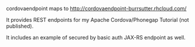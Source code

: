 cordovaendpoint maps to http://cordovaendpoint-burrsutter.rhcloud.com/

It provides REST endpoints for my Apache Cordova/Phonegap Tutorial (not published).

It includes an example of secured by basic auth JAX-RS endpoint as well.